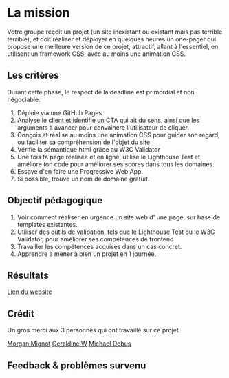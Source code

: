 # La mission

Votre groupe reçoit un projet (un site inexistant ou existant mais pas terrible terrible), et doit réaliser et déployer en quelques heures un one-pager qui propose une meilleure version de ce projet, attractif, allant à l'essentiel, en utilisant un framework CSS, avec au moins une animation CSS.

## Les critères

   Durant cette phase, le respect de la deadline est primordial et non négociable.
   
  1. Déploie via une GitHub Pages
  2. Analyse le client et identifie un CTA qui ait du sens, ainsi que les arguments à avancer pour convaincre l'utilisateur de    cliquer.
  3. Conçois et réalise au moins une animation CSS pour guider son regard, ou faciliter sa compréhension de l'objet du site
  4. Vérifie la sémantique html grâce au W3C Validator
  5. Une fois ta page réalisée et en ligne, utilise le Lighthouse Test et améliore ton code pour améliorer ses scores dans tous les  domaines.
  6. Essaye d'en faire une Progressive Web App.
  7. Si possible, trouve un nom de domaine gratuit.
  
## Objectif pédagogique

  1. Voir comment réaliser en urgence un site web d' une page, sur base de templates existantes.
  2. Utiliser des outils de validation, tels que le Lighthouse Test ou le W3C Validator, pour améliorer ses compétences de frontend
  3. Travailler les compétences acquises dans un cas concret.
  4. Apprendre à mener à bien un projet en 1 journée.

## Résultats

 [Lien du website](https://github.com/MignotMorgan/)

 
 ## Crédit
 
 Un gros merci aux 3 personnes qui ont travaillé sur ce projet

 [Morgan Mignot](https://github.com/MignotMorgan/)
 [Geraldine W](https://github.com/Geraldinew04)
 [Michael Debus](https://github.com/mickeymike33)
 
 ## Feedback & problèmes survenu
